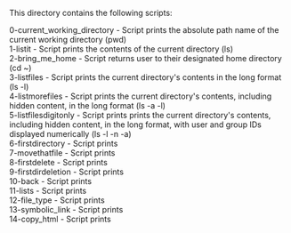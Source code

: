 This directory contains the following scripts:

0-current_working_directory - Script prints the absolute path name of the current working directory (pwd)  
1-listit - Script prints the contents of the current directory (ls)  
2-bring_me_home - Script returns user to their designated home directory (cd ~)  
3-listfiles - Script prints the current directory's contents in the long format (ls -l)  
4-listmorefiles - Script prints the current directory's contents, including hidden content, in the long format (ls -a -l)  
5-listfilesdigitonly - Script prints prints the current directory's contents, including hidden content, in the long format, with user and group IDs displayed numerically (ls -l -n -a)  
6-firstdirectory - Script prints  
7-movethatfile - Script prints  
8-firstdelete - Script prints  
9-firstdirdeletion - Script prints  
10-back - Script prints  
11-lists - Script prints  
12-file_type - Script prints  
13-symbolic_link - Script prints  
14-copy_html - Script prints  
